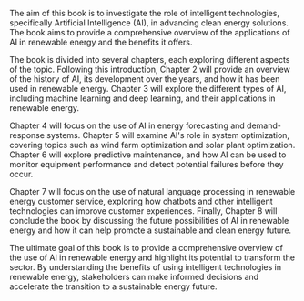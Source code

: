 
The aim of this book is to investigate the role of intelligent technologies, specifically Artificial Intelligence (AI), in advancing clean energy solutions. The book aims to provide a comprehensive overview of the applications of AI in renewable energy and the benefits it offers.

The book is divided into several chapters, each exploring different aspects of the topic. Following this introduction, Chapter 2 will provide an overview of the history of AI, its development over the years, and how it has been used in renewable energy. Chapter 3 will explore the different types of AI, including machine learning and deep learning, and their applications in renewable energy.

Chapter 4 will focus on the use of AI in energy forecasting and demand-response systems. Chapter 5 will examine AI's role in system optimization, covering topics such as wind farm optimization and solar plant optimization. Chapter 6 will explore predictive maintenance, and how AI can be used to monitor equipment performance and detect potential failures before they occur.

Chapter 7 will focus on the use of natural language processing in renewable energy customer service, exploring how chatbots and other intelligent technologies can improve customer experiences. Finally, Chapter 8 will conclude the book by discussing the future possibilities of AI in renewable energy and how it can help promote a sustainable and clean energy future.

The ultimate goal of this book is to provide a comprehensive overview of the use of AI in renewable energy and highlight its potential to transform the sector. By understanding the benefits of using intelligent technologies in renewable energy, stakeholders can make informed decisions and accelerate the transition to a sustainable energy future.

